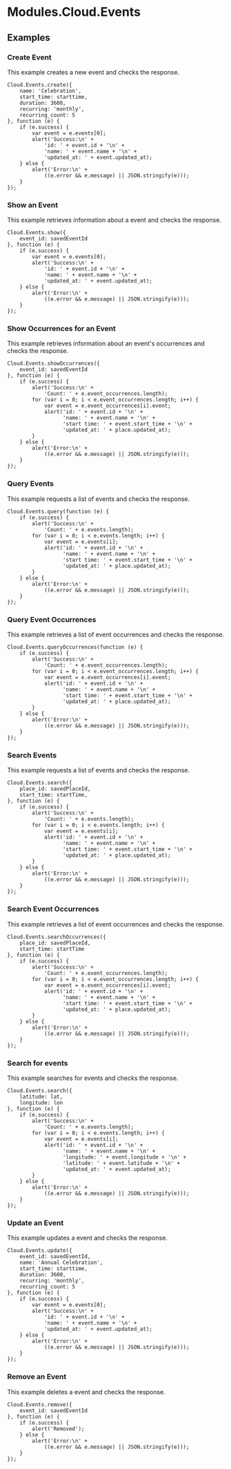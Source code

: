 # Modules.Cloud.Events

<ProxySummary/>

## Examples

### Create Event

This example creates a new event and checks the response.

    Cloud.Events.create({
        name: 'Celebration',
        start_time: starttime,
        duration: 3600,
        recurring: 'monthly',
        recurring_count: 5
    }, function (e) {
        if (e.success) {
            var event = e.events[0];
            alert('Success:\n' +
                'id: ' + event.id + '\n' +
                'name: ' + event.name + '\n' +
                'updated_at: ' + event.updated_at);
        } else {
            alert('Error:\n' +
                ((e.error && e.message) || JSON.stringify(e)));
        }
    });

### Show an Event

This example retrieves information about a event and checks the response.

    Cloud.Events.show({
        event_id: savedEventId
    }, function (e) {
        if (e.success) {
            var event = e.events[0];
            alert('Success:\n' +
                'id: ' + event.id + '\n' +
                'name: ' + event.name + '\n' +
                'updated_at: ' + event.updated_at);
        } else {
            alert('Error:\n' +
                ((e.error && e.message) || JSON.stringify(e)));
        }
    });

### Show Occurrences for an Event

This example retrieves information about an event's occurrences and checks the response.

    Cloud.Events.showOccurrences({
        event_id: savedEventId
    }, function (e) {
        if (e.success) {
            alert('Success:\n' +
                'Count: ' + e.event_occurrences.length);
            for (var i = 0; i < e.event_occurrences.length; i++) {
                var event = e.event_occurrences[i].event;
                alert('id: ' + event.id + '\n' +
                      'name: ' + event.name + '\n' +
                      'start time: ' + event.start_time + '\n' +
                      'updated_at: ' + place.updated_at);
            }
        } else {
            alert('Error:\n' +
                ((e.error && e.message) || JSON.stringify(e)));
        }
    });

### Query Events

This example requests a list of events and checks the response.

    Cloud.Events.query(function (e) {
        if (e.success) {
            alert('Success:\n' +
                'Count: ' + e.events.length);
            for (var i = 0; i < e.events.length; i++) {
                var event = e.events[i];
                alert('id: ' + event.id + '\n' +
                      'name: ' + event.name + '\n' +
                      'start time: ' + event.start_time + '\n' +
                      'updated_at: ' + place.updated_at);
            }
        } else {
            alert('Error:\n' +
                ((e.error && e.message) || JSON.stringify(e)));
        }
    });

### Query Event Occurrences

This example retrieves a list of event occurrences and checks the response.

    Cloud.Events.queryOccurrences(function (e) {
        if (e.success) {
            alert('Success:\n' +
                'Count: ' + e.event_occurrences.length);
            for (var i = 0; i < e.event_occurrences.length; i++) {
                var event = e.event_occurrences[i].event;
                alert('id: ' + event.id + '\n' +
                      'name: ' + event.name + '\n' +
                      'start time: ' + event.start_time + '\n' +
                      'updated_at: ' + place.updated_at);
            }
        } else {
            alert('Error:\n' +
                ((e.error && e.message) || JSON.stringify(e)));
        }
    });

### Search Events

This example requests a list of events and checks the response.

    Cloud.Events.search({
        place_id: savedPlaceId,
        start_time: startTime,
    }, function (e) {
        if (e.success) {
            alert('Success:\n' +
                'Count: ' + e.events.length);
            for (var i = 0; i < e.events.length; i++) {
                var event = e.events[i];
                alert('id: ' + event.id + '\n' +
                      'name: ' + event.name + '\n' +
                      'start time: ' + event.start_time + '\n' +
                      'updated_at: ' + place.updated_at);
            }
        } else {
            alert('Error:\n' +
                ((e.error && e.message) || JSON.stringify(e)));
        }
    });

### Search Event Occurrences

This example retrieves a list of event occurrences and checks the response.

    Cloud.Events.searchOccurrences({
        place_id: savedPlaceId,
        start_time: startTime
    }, function (e) {
        if (e.success) {
            alert('Success:\n' +
                'Count: ' + e.event_occurrences.length);
            for (var i = 0; i < e.event_occurrences.length; i++) {
                var event = e.event_occurrences[i].event;
                alert('id: ' + event.id + '\n' +
                      'name: ' + event.name + '\n' +
                      'start time: ' + event.start_time + '\n' +
                      'updated_at: ' + place.updated_at);
            }
        } else {
            alert('Error:\n' +
                ((e.error && e.message) || JSON.stringify(e)));
        }
    });

### Search for events

This example searches for events and checks the response.

    Cloud.Events.search({
        latitude: lat,
        longitude: lon
    }, function (e) {
        if (e.success) {
            alert('Success:\n' +
                'Count: ' + e.events.length);
            for (var i = 0; i < e.events.length; i++) {
                var event = e.events[i];
                alert('id: ' + event.id + '\n' +
                      'name: ' + event.name + '\n' +
                      'longitude: ' + event.longitude + '\n' +
                      'latitude: ' + event.latitude + '\n' +
                      'updated_at: ' + event.updated_at);
            }
        } else {
            alert('Error:\n' +
                ((e.error && e.message) || JSON.stringify(e)));
        }
    });

### Update an Event

This example updates a event and checks the response.

    Cloud.Events.update({
        event_id: savedEventId,
        name: 'Annual Celebration',
        start_time: starttime,
        duration: 3600,
        recurring: 'monthly',
        recurring_count: 5
    }, function (e) {
        if (e.success) {
            var event = e.events[0];
            alert('Success:\n' +
                'id: ' + event.id + '\n' +
                'name: ' + event.name + '\n' +
                'updated_at: ' + event.updated_at);
        } else {
            alert('Error:\n' +
                ((e.error && e.message) || JSON.stringify(e)));
        }
    });

### Remove an Event

This example deletes a event and checks the response.

    Cloud.Events.remove({
        event_id: savedEventId
    }, function (e) {
        if (e.success) {
            alert('Removed');
        } else {
            alert('Error:\n' +
                ((e.error && e.message) || JSON.stringify(e)));
        }
    });

<ApiDocs/>
